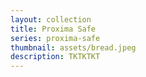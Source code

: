 ```yaml
---
layout: collection
title: Proxima Safe
series: proxima-safe
thumbnail: assets/bread.jpeg
description: TKTKTKT
---
```

